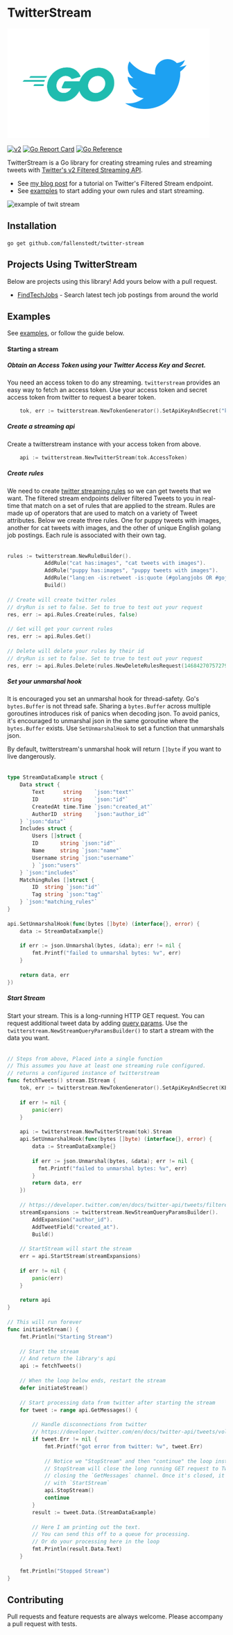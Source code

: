 # TwitterStream

![go twitter](./go-twitter.png)

[![v2](https://img.shields.io/endpoint?url=https%3A%2F%2Ftwbadges.glitch.me%2Fbadges%2Fv2)](https://developer.twitter.com/en/docs/twitter-api)
[![Go Report Card](https://goreportcard.com/badge/github.com/fallenstedt/twitter-stream)](https://goreportcard.com/report/github.com/fallenstedt/twitter-stream)
[![Go Reference](https://pkg.go.dev/badge/github.com/fallenstedt/twitter-stream.svg)](https://pkg.go.dev/github.com/fallenstedt/twitter-stream)

TwitterStream is a Go library for creating streaming rules and streaming tweets with [Twitter's v2 Filtered Streaming API](https://developer.twitter.com/en/docs/twitter-api/tweets/filtered-stream/introduction).

- See [my blog post](https://www.fallenstedt.com/blog/twitter-stream/) for a tutorial on Twitter's Filtered Stream endpoint.
- See [examples](https://github.com/fallenstedt/twitter-stream/tree/master/example) to start adding your own rules and start streaming.

![example of twit stream](./example.gif)

## Installation

`go get github.com/fallenstedt/twitter-stream`

## Projects Using TwitterStream

Below are projects using this library! Add yours below with a pull request.

- [FindTechJobs](https://www.findtechjobs.io/) - Search latest tech job postings from around the world

## Examples

See [examples](https://github.com/fallenstedt/twitter-stream/tree/master/example), or follow the guide below.

#### Starting a stream

##### Obtain an Access Token using your Twitter Access Key and Secret.

You need an access token to do any streaming. `twitterstream` provides an easy way to fetch an access token. Use your
access token and secret access token from twitter to request a bearer token.

```go
	tok, err := twitterstream.NewTokenGenerator().SetApiKeyAndSecret("key", "secret").RequestBearerToken()
```

##### Create a streaming api

Create a twitterstream instance with your access token from above.

```go
	api := twitterstream.NewTwitterStream(tok.AccessToken)
```

##### Create rules

We need to create [twitter streaming rules](https://developer.twitter.com/en/docs/twitter-api/tweets/filtered-stream/integrate/build-a-rule) so we can get tweets that we want.
The filtered stream endpoints deliver filtered Tweets to you in real-time that match on a set of rules that are applied to the stream. Rules are made up of operators that are used to match on a variety of Tweet attributes.
Below we create three rules. One for puppy tweets with images, another for cat tweets with images, and the other of unique English golang job postings. Each rule is
associated with their own tag.

```go

rules := twitterstream.NewRuleBuilder().
            AddRule("cat has:images", "cat tweets with images").
            AddRule("puppy has:images", "puppy tweets with images").
            AddRule("lang:en -is:retweet -is:quote (#golangjobs OR #gojobs)", "golang jobs").
            Build()

// Create will create twitter rules
// dryRun is set to false. Set to true to test out your request
res, err := api.Rules.Create(rules, false)

// Get will get your current rules
res, err := api.Rules.Get()

// Delete will delete your rules by their id
// dryRun is set to false. Set to true to test out your request
res, err := api.Rules.Delete(rules.NewDeleteRulesRequest(1468427075727945728, 1468427075727945729), false)


```

##### Set your unmarshal hook

It is encouraged you set an unmarshal hook for thread-safety. Go's `bytes.Buffer` is not thread safe. Sharing a `bytes.Buffer`
across multiple goroutines introduces risk of panics when decoding json.
To avoid panics, it's encouraged to unmarshal json in the same goroutine where the `bytes.Buffer` exists. Use `SetUnmarshalHook` to set a function that unmarshals json.

By default, twitterstream's unmarshal hook will return `[]byte` if you want to live dangerously.

```go

type StreamDataExample struct {
    Data struct {
        Text      string    `json:"text"`
        ID        string    `json:"id"`
        CreatedAt time.Time `json:"created_at"`
        AuthorID  string    `json:"author_id"`
    } `json:"data"`
    Includes struct {
        Users []struct {
        ID       string `json:"id"`
        Name     string `json:"name"`
        Username string `json:"username"`
        } `json:"users"`
    } `json:"includes"`
    MatchingRules []struct {
        ID  string `json:"id"`
        Tag string `json:"tag"`
    } `json:"matching_rules"`
}

api.SetUnmarshalHook(func(bytes []byte) (interface{}, error) {
    data := StreamDataExample{}

    if err := json.Unmarshal(bytes, &data); err != nil {
        fmt.Printf("failed to unmarshal bytes: %v", err)
    }

    return data, err
})
```

##### Start Stream

Start your stream. This is a long-running HTTP GET request.
You can request additional tweet data by adding [query params](https://developer.twitter.com/en/docs/twitter-api/tweets/filtered-stream/api-reference/get-tweets-search-stream).
Use the `twitterstream.NewStreamQueryParamsBuilder()` to start a stream with the data you want.

```go

// Steps from above, Placed into a single function
// This assumes you have at least one streaming rule configured.
// returns a configured instance of twitterstream
func fetchTweets() stream.IStream {
    tok, err := twitterstream.NewTokenGenerator().SetApiKeyAndSecret(KEY, SECRET).RequestBearerToken()

    if err != nil {
        panic(err)
    }

    api := twitterstream.NewTwitterStream(tok).Stream
    api.SetUnmarshalHook(func(bytes []byte) (interface{}, error) {
        data := StreamDataExample{}

        if err := json.Unmarshal(bytes, &data); err != nil {
          fmt.Printf("failed to unmarshal bytes: %v", err)
        }
        return data, err
    })

    // https://developer.twitter.com/en/docs/twitter-api/tweets/filtered-stream/api-reference/get-tweets-search-stream
    streamExpansions := twitterstream.NewStreamQueryParamsBuilder().
        AddExpansion("author_id").
        AddTweetField("created_at").
        Build()

    // StartStream will start the stream
    err = api.StartStream(streamExpansions)

    if err != nil {
        panic(err)
    }

    return api
}

// This will run forever
func initiateStream() {
    fmt.Println("Starting Stream")

    // Start the stream
    // And return the library's api
    api := fetchTweets()

    // When the loop below ends, restart the stream
    defer initiateStream()

    // Start processing data from twitter after starting the stream
    for tweet := range api.GetMessages() {

        // Handle disconnections from twitter
        // https://developer.twitter.com/en/docs/twitter-api/tweets/volume-streams/integrate/handling-disconnections
        if tweet.Err != nil {
            fmt.Printf("got error from twitter: %v", tweet.Err)

            // Notice we "StopStream" and then "continue" the loop instead of breaking.
            // StopStream will close the long running GET request to Twitter's v2 Streaming endpoint by
            // closing the `GetMessages` channel. Once it's closed, it's safe to perform a new network request
            // with `StartStream`
            api.StopStream()
            continue
        }
        result := tweet.Data.(StreamDataExample)

        // Here I am printing out the text.
        // You can send this off to a queue for processing.
        // Or do your processing here in the loop
        fmt.Println(result.Data.Text)
    }

    fmt.Println("Stopped Stream")
}
```

## Contributing

Pull requests and feature requests are always welcome.
Please accompany a pull request with tests.
